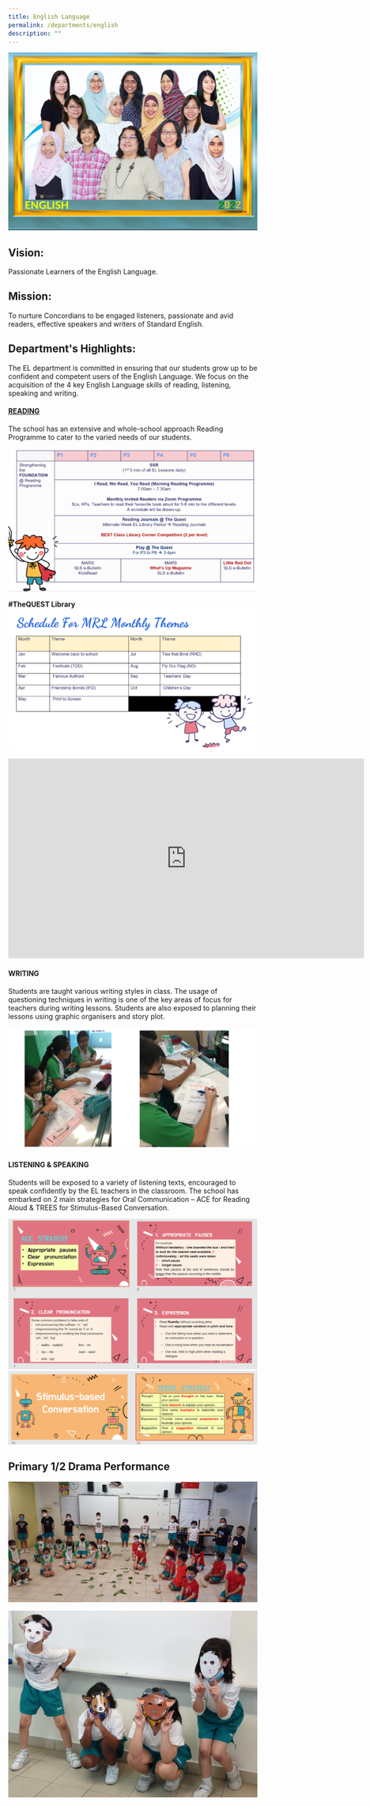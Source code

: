 ```yaml
---
title: English Language
permalink: /departments/english
description: ""
---
```

![](/images/ENGLISH%20LANGUAGE_P1.jpeg)

Vision:
-------

Passionate Learners of the English Language.

Mission:
--------

To nurture Concordians to be engaged listeners, passionate and avid readers, effective speakers and writers of Standard English.

Department's Highlights:
------------------------

The EL department is committed in ensuring that our students grow up to be confident and competent users of the English Language. We focus on the acquisition of the 4 key English Language skills of reading, listening, speaking and writing.

  

#### <u>READING</u>

The school has an extensive and whole-school approach Reading Programme to cater to the varied needs of our students.

![](/images/READING.png)

**#TheQUEST Library**
![](/images/READING%20SCHEDULE.png)


<iframe width="720" height="404" src="https://www.youtube.com/embed/Ag_Jz3wSBi0" title="Best Reading Corner" frameborder="0" allow="accelerometer; autoplay; clipboard-write; encrypted-media; gyroscope; picture-in-picture" allowfullscreen></iframe>

#### **WRITING**


Students are taught various writing styles in class. The usage of questioning techniques in writing is one of the key areas of focus for teachers during writing lessons. Students are also exposed to planning their lessons using graphic organisers and story plot.

![](/images/e1.png)

#### **LISTENING & SPEAKING**

Students will be exposed to a variety of listening texts, encouraged to speak confidently by the EL teachers in the classroom. The school has embarked on 2 main strategies for Oral Communication – ACE for Reading Aloud & TREES for Stimulus-Based Conversation.

![](/images/e2.png)
![](/images/e3.png)

Primary 1/2 Drama Performance
-----------------------------

![](/images/DRAMA%201.jpeg)

![](/images/dRAMA%202.jpeg)